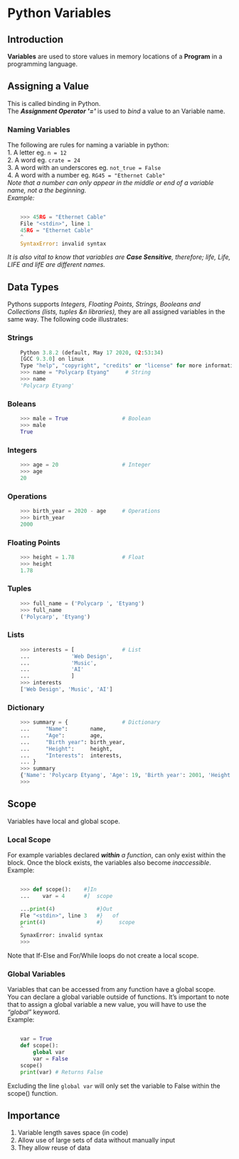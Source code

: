 # Python Variables

## Introduction


**Variables**  are used to store values in memory locations of a **Program** in a programming language. 


## Assigning a Value

This is called binding in Python.\
The _**Assignment Operator '='**_ is used to _bind_ a value to an Variable name.  

### Naming Variables

The following are rules for naming a variable in python:  
    1. A letter eg. `n = 12`  
    2. A word   eg. `crate = 24`  
    3. A word with an underscores eg. `not_true = False`  
    4. A word with a number eg. `RG45 = "Ethernet Cable"`  
        _Note that a number can only appear in the middle or end of a variable name, not a the beginning._  
        _Example:_  

```python

    >>> 45RG = "Ethernet Cable"
    File "<stdin>", line 1
    45RG = "Ethernet Cable"
    ^
    SyntaxError: invalid syntax

```  

_It is also vital to know that variables are **Case Sensitive**, therefore; life, Life, LIFE and lifE are different names._

## Data Types

Pythons supports _Integers, Floating Points, Strings, Booleans and Collections (lists, tuples &n libraries),_ they are all assigned variables in the same way. The following code illustrates:

### Strings

```python
    Python 3.8.2 (default, May 17 2020, 02:53:34)  
    [GCC 9.3.0] on linux
    Type "help", "copyright", "credits" or "license" for more information.
    >>> name = "Polycarp Etyang"     # String
    >>> name
    'Polycarp Etyang'
```

### Boleans

```python
    >>> male = True                 # Boolean
    >>> male
    True
```

### Integers

```python
    >>> age = 20                    # Integer
    >>> age
    20
```

### Operations  

```python
    >>> birth_year = 2020 - age     # Operations
    >>> birth_year
    2000
```

### Floating Points  

```python
    >>> height = 1.78               # Float
    >>> height
    1.78
```

### Tuples  

```python
    >>> full_name = ('Polycarp ', 'Etyang')
    >>> full_name
    ('Polycarp', 'Etyang')
```

### Lists

```python
    >>> interests = [               # List
    ...             'Web Design',  
    ...             'Music',  
    ...             'AI'
    ...             ]  
    >>> interests
    ['Web Design', 'Music', 'AI']
```

### Dictionary

```python
    >>> summary = {                 # Dictionary
    ...     "Name":       name,
    ...     "Age":        age,
    ...     "Birth year": birth_year,
    ...     "Height":     height,
    ...     "Interests":  interests,
    ... }
    >>> summary
    {'Name': 'Polycarp Etyang', 'Age': 19, 'Birth year': 2001, 'Height': 1.78, 'Interests': ['Web Design', 'Music', 'AI']}
    >>>  
```  

## Scope

Variables have local and global scope.  

### Local Scope

For example variables declared _**within** a function_, can only exist within the block. Once the block exists, the variables also become _inaccessible_.  
Example:  

```python

    >>> def scope():    #]In  
    ...    var = 4      #]  scope

    ...print(4)             #}Out
    Fle "<stdin>", line 3   #}   of
    print(4)                #}     scope
    ^
    SynaxError: invalid syntax
    >>>
```

Note that If-Else and For/While loops do not create a local scope.  

### Global Variables

Variables that can be accessed from any function have a global scope.  
You can declare a global variable outside of functions. It’s important to note that to assign a global variable a new value, you will have to use the _“global”_ keyword.  
Example:  

```python

    var = True
    def scope():
        global var
        var = False
    scope()
    print(var) # Returns False

```

Excluding the line `global var` will only set the variable to False within the scope() function.  

## Importance

1. Variable length saves space (in code)
2. Allow use of large sets of data without manually input
3. They allow reuse of data
